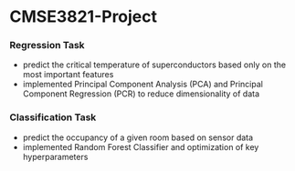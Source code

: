 # CMSE3821-Project

### Regression Task
- predict the critical temperature of superconductors based only on the most important features
- implemented Principal Component Analysis (PCA) and Principal Component Regression (PCR) to reduce dimensionality of data

### Classification Task
- predict the occupancy of a given room based on sensor data
- implemented Random Forest Classifier and optimization of key hyperparameters
